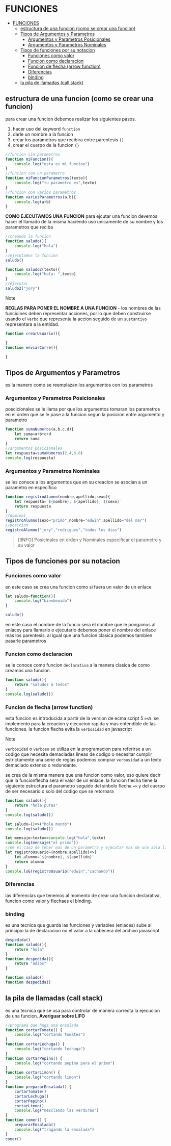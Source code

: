 # FUNCIONES
- [FUNCIONES](#funciones)
  - [estructura de una funcion (como se crear una funcion)](#estructura-de-una-funcion-como-se-crear-una-funcion)
  - [Tipos de Argumentos y Parametros](#tipos-de-argumentos-y-parametros)
    - [Argumentos y Parametros Posicionales](#argumentos-y-parametros-posicionales)
    - [Argumentos y Parametros Nominales](#argumentos-y-parametros-nominales)
  - [Tipos de funciones por su notacion](#tipos-de-funciones-por-su-notacion)
    - [Funciones como valor](#funciones-como-valor)
    - [Funcion como declaracion](#funcion-como-declaracion)
    - [Funcion de flecha (arrow function)](#funcion-de-flecha-arrow-function)
    - [Diferencias](#diferencias)
    - [binding](#binding)
  - [la pila de llamadas (call stack)](#la-pila-de-llamadas-call-stack)

## estructura de una funcion (como se crear una funcion)
para crear una funcion debemos realizar los siguientes pasos.
1. hacer uso del keyword `function`
2. darle un nombre a la funcion
3. crear los parametros que recibira entre parentesis `()`
4. crear el cuerpo de la funcion `{}`
```js
//funcion sin parametros
function miFuncion(){
    console.log("esta es mi funcion")
}
//funcion con un parametro
function miFuncionParametros(texto){
    console.log("tu parametro es",texto)
}
//funcion con varios parametros
function variosParametros(a,b){
    console.log(a+b)
}
```
**COMO EJECUTAMOS UNA FUNCION**
para ejcutar una funcion devemos hacer el llamado de la misma haciendo uso unicamente de su nombre y los parametros que reciba
```js
//creando la funcion
function saludo(){
    console.log("hola")
}
//ejecutamos la funcion
saludo()

function saludo2(texto){
    console.log("hola: ",texto)
}
//ejecutar
saludo2("jory")
```

> [!NOTE]
> **REGLAS PARA PONER EL NOMBRE A UNA FUNCION** - los nombres de las funcioines deben representar acciones, por lo que deben construirse usando el `verbo` que representa la accion seguido de un `sustantivo` representara a la entidad.

```js
function crearUsuario(){

}
function enviarCorre(){

}
```
## Tipos de Argumentos y Parametros
es la manero como se reemplazan los argumentos con los parametros
### Argumentos y Parametros Posicionales
poscicionales se le llama por que los argumentos tomaran los parametros en el orden que se le pase a la funcion segun la posicion entre argumento y parametro
```js
function sumaNumeros(a,b,c,d){
    let suma=a+b+c+d
    return suma
}
//argumentos posicionales
let respuesta=sumaNumeros(2,4,6,8)
console.log(respuesta)
```
### Argumentos y Parametros Nominales
se les conoce a los argumentos que en su creacion se asocian a un parametro en especifico
```js
function registroAlumno(nombre,apellido,sexo){
    let respuesta=`${nombre}, ${apellido}, ${sexo}`
    return respuesta
}
//nominal
registroAlumno(sexo="primo",nombre="edwin",apellido="del mar")
//posicion
registroAlumno("jory","rodrigues","todos los dias")
```
> [!INFO]
> Posicinales en orden y Nominales especificar el parametro y su valor

## Tipos de funciones por su notacion
### Funciones como valor
en este caso se crea una funcion como si fuera un valor de un enlace
```js
let saludo=function(){
    console.log("bienbenido")
}

saludo()
```
en este caso el nombre de la funcio sera el nombre que le pongamos al enlacey para llamarlo o ejecutarlo debemos poner el nombre del enlace mas los parentesis.
al igual que una funcion clasica podemos tambien pasarle parametros
### Funcion como declaracion
se le conoce como funcion `declarativa` a la manera clasica de como creamos una funcion.
```js
function saludo(){
    return "saludos a todos"
}
console.log(saludo())
```
### Funcion de flecha (arrow function)
esta funcion es introducida a partir de la version de ecma script 5 `es5`.
se implemento para la creacion y ejecucion rapida y mas entendible de las funciones.
la funcion flecha evita la `verbosidad` en javascript
> [!NOTE]
> `verbosidad` o `verboso` se utiliza en la programacion para referirse a un codigo que necesita demaciadas lineas de codigo o necesitar cumplir estrictamente una serie de reglas podemos comprar `verbosidad` a un texto demaciado extenso o redundante.

se crea de la misma manera que una funcion como valor, eso quiere decir que la funcionflecha sera el valor de un enlace.
la funcion flecha tiene la siguiente estructura
el parametro seguido del sinbolo flecha `=>` y del cuerpo de ser necesario o solo del codigo que se retornara
```js
function saludo(){
    return "hola putas"
}
console.log(saludo())

let saludo=()=>("hola mundo")
console.log(saludo())

let mensaje=texto=>console.log("hola",texto)
console.log(mensaje("el primo"))
//em el caso de tener mas de un parametro y ejecutar mas de una sola linea de codigo
let registroUsuario=(nombre,apellido)=>{
    let alumno=`${nombre}, ${apellido}`
    return alumno
}
console.loG(registroUsuario("edwin","cachondo"))
```
### Diferencias
las diferencias que tenemos al momento de crear una funcion declarativa, funcion como valor y flechaes el binding.
### binding
es una tecnica que guarda las funciones y variables (enlaces) sube al principio la de declaracion no el valor a la cabecera del archivo javascript
```js
despedida()
function saludo(){
    return "hola"
}
function despedida(){
    return "adios"
}
```
```js
function saludo()
function despedida()
```
## la pila de llamadas (call stack)
es una tecnica que se usa para controlar de manera correcta la ejecucion de una funcion.
**Averiguar sobre LIFO**
```js
//programa que haga una ensalada
function cortarTomate() {
    console.log("cortando tomates")
}
function cortarLechuga() {
    console.log("cortando lechuga")
}
function cortarPepino() {
    console.log("cortando pepino para el primo")
}
function cortarLimon() {
    console.log("cortando limon")
}
function prepararEnsalada() {
    cortarTomate()
    cortarLechuga()
    cortarPepino()
    cortarLimon()
    console.log("mesclando las verduras")
}
function comer() {
    prepararEnsalada()
    console.log("tragando la ensalada")
}
comer()
```
